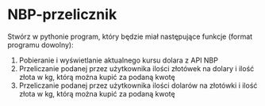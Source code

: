 # NBP-przelicznik

Stwórz w pythonie program, który będzie miał następujące funkcje (format programu dowolny):
1. Pobieranie i wyświetlanie aktualnego kursu dolara z API NBP
2. Przeliczanie podanej przez użytkownika ilości złotówek na dolary i ilość złota w kg, którą można kupić za podaną kwotę
3. Przeliczanie podanej przez użytkownika ilości dolarów na złotówki i ilość złota w kg, którą można kupić za podaną kwotę
